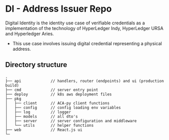 # DI - Address Issuer Repo

Digital Identity is the identity use case of verifiable credentials as a implementation of the technology of HyperLedger Indy, HyperLedger URSA and Hyperledger Aries.

- This use case involves issuing digital credential representing a physical address.

## Directory structure

```
.
├── api             // handlers, router (endpoints) and ui (production build)
├── cmd             // server entry point
├── deploy          // k8s aws deployment files
├── pkg
│   ├── client      // ACA-py client functions
│   ├── config      // config loading env variables
│   ├── log         // logger
│   ├── models      // all dto's
│   ├── server      // server configuration and middleware
│   └── utils       // helper functions
├── web             // React.js ui
└─
```
